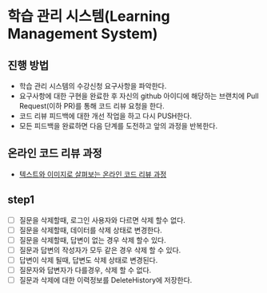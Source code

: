 # 학습 관리 시스템(Learning Management System)
## 진행 방법
* 학습 관리 시스템의 수강신청 요구사항을 파악한다.
* 요구사항에 대한 구현을 완료한 후 자신의 github 아이디에 해당하는 브랜치에 Pull Request(이하 PR)를 통해 코드 리뷰 요청을 한다.
* 코드 리뷰 피드백에 대한 개선 작업을 하고 다시 PUSH한다.
* 모든 피드백을 완료하면 다음 단계를 도전하고 앞의 과정을 반복한다.

## 온라인 코드 리뷰 과정
* [텍스트와 이미지로 살펴보는 온라인 코드 리뷰 과정](https://github.com/next-step/nextstep-docs/tree/master/codereview)

## step1
- [ ] 질문을 삭제할때, 로그인 사용자와 다르면 삭제 할수 없다.
- [ ] 질문을 삭제할때, 데이터를 삭제 상태로 변경한다.
- [ ] 질문을 삭제할때, 답변이 없는 경우 삭제 할수 있다.
- [ ] 질문과 답변의 작성자가 모두 같은 경우 삭제 할 수 있다.
- [ ] 답변이 삭제 될때, 답변도 삭제 상태로 변경된다.
- [ ] 질문자와 답변자가 다를경우, 삭제 할 수 없다.
- [ ] 질문과 삭제에 대한 이력정보를 DeleteHistory에 저장한다.